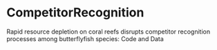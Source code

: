 # CompetitorRecognition
Rapid resource depletion on coral reefs disrupts competitor recognition processes among butterflyfish species: Code and Data
